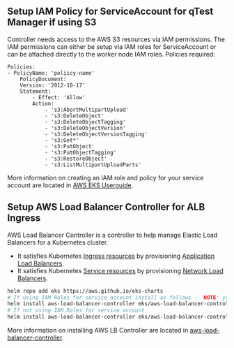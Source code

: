 ## Setup IAM Policy for ServiceAccount for qTest Manager if using S3
Controller needs access to the AWS S3 resources via IAM permissions. The IAM permissions can either be setup via IAM roles for ServiceAccount or can be attached directly to the worker node IAM roles. Policies required:
```
Policies:
- PolicyName: 'poliicy-name'
    PolicyDocument:
    Version: '2012-10-17'
    Statement:
        - Effect: 'Allow'
        Action:
            - 's3:AbortMultipartUpload'
            - 's3:DeleteObject'
            - 's3:DeleteObjectTagging'
            - 's3:DeleteObjectVersion'
            - 's3:DeleteObjectVersionTagging'
            - 's3:Get*'
            - 's3:PutObject'
            - 's3:PutObjectTagging'
            - 's3:RestoreObject'
            - 's3:ListMultipartUploadParts'
```
More information on creating an IAM role and policy for your service account are located in [AWS EKS Userguide](https://docs.aws.amazon.com/eks/latest/userguide/create-service-account-iam-policy-and-role.html).

## Setup AWS Load Balancer Controller for ALB Ingress
AWS Load Balancer Controller is a controller to help manage Elastic Load Balancers for a Kubernetes cluster.

  - It satisfies Kubernetes [Ingress resources](https://kubernetes.io/docs/concepts/services-networking/ingress/) by provisioning [Application Load Balancers](https://docs.aws.amazon.com/elasticloadbalancing/latest/application/introduction.html).
  - It satisfies Kubernetes [Service resources](https://kubernetes.io/docs/concepts/services-networking/service/) by provisioning
[Network Load Balancers](https://docs.aws.amazon.com/elasticloadbalancing/latest/network/introduction.html).

```sh
helm repo add eks https://aws.github.io/eks-charts
# If using IAM Roles for service account install as follows -  NOTE: you need to specify both of the chart values `serviceAccount.create=false` and `serviceAccount.name=aws-load-balancer-controller`
helm install aws-load-balancer-controller eks/aws-load-balancer-controller --set clusterName=my-cluster -n kube-system --set serviceAccount.create=false --set serviceAccount.name=aws-load-balancer-controller
# If not using IAM Roles for service account
helm install aws-load-balancer-controller eks/aws-load-balancer-controller --set clusterName=my-cluster -n kube-system
```
More information on installing AWS LB Controller are located in [aws-load-balancer-controller](https://github.com/kubernetes-sigs/aws-load-balancer-controller/tree/main/helm/aws-load-balancer-controller).
